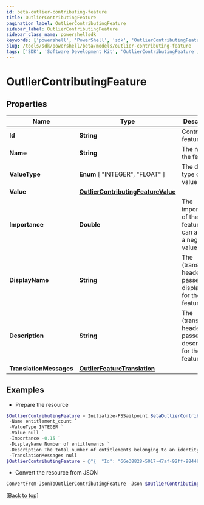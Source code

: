 ```yaml
---
id: beta-outlier-contributing-feature
title: OutlierContributingFeature
pagination_label: OutlierContributingFeature
sidebar_label: OutlierContributingFeature
sidebar_class_name: powershellsdk
keywords: ['powershell', 'PowerShell', 'sdk', 'OutlierContributingFeature', 'BetaOutlierContributingFeature'] 
slug: /tools/sdk/powershell/beta/models/outlier-contributing-feature
tags: ['SDK', 'Software Development Kit', 'OutlierContributingFeature', 'BetaOutlierContributingFeature']
---
```



# OutlierContributingFeature

## Properties

Name | Type | Description | Notes
------------ | ------------- | ------------- | -------------
**Id** | **String** | Contributing feature id | [optional] 
**Name** | **String** | The name of the feature | [optional] 
**ValueType** |  **Enum** [  "INTEGER",    "FLOAT" ] | The data type of the value field | [optional] 
**Value** | [**OutlierContributingFeatureValue**](outlier-contributing-feature-value) |  | [optional] 
**Importance** | **Double** | The importance of the feature. This can also be a negative value | [optional] 
**DisplayName** | **String** | The (translated if header is passed) displayName for the feature | [optional] 
**Description** | **String** | The (translated if header is passed) description for the feature | [optional] 
**TranslationMessages** | [**OutlierFeatureTranslation**](outlier-feature-translation) |  | [optional] 

## Examples

- Prepare the resource
```powershell
$OutlierContributingFeature = Initialize-PSSailpoint.BetaOutlierContributingFeature  -Id 66e38828-5017-47af-92ff-9844871352c5 `
 -Name entitlement_count `
 -ValueType INTEGER `
 -Value null `
 -Importance -0.15 `
 -DisplayName Number of entitlements `
 -Description The total number of entitlements belonging to an identity `
 -TranslationMessages null
$OutlierContributingFeature = @"{  "Id": "66e38828-5017-47af-92ff-9844871352c5", "Name": "entitlement_count", "ValueType": "INTEGER", "Value": null, "Importance": "-0.15", "DisplayName": "Number of entitlements", "Description": "The total number of entitlements belonging to an identity", "TranslationMessages": null }"@
```

- Convert the resource from JSON
```powershell
ConvertFrom-JsonToOutlierContributingFeature -Json $OutlierContributingFeature
```


[[Back to top]](#) 

